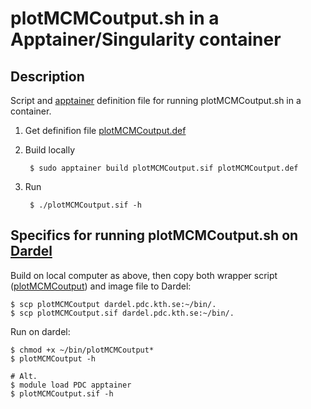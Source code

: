 # plotMCMCoutput.sh in a Apptainer/Singularity container

## Description

Script and [apptainer](https://apptainer.org/) definition file for running
plotMCMCoutput.sh in a container.

1. Get definifion file [plotMCMCoutput.def](plotMCMCoutput.def)

2. Build locally

        $ sudo apptainer build plotMCMCoutput.sif plotMCMCoutput.def

3. Run

        $ ./plotMCMCoutput.sif -h

## Specifics for running plotMCMCoutput.sh on [Dardel](https://www.pdc.kth.se/hpc-services/computing-systems/dardel-hpc-system)

Build on local computer as above, then copy both wrapper script
([plotMCMCoutput](plotMCMCoutput))
and image file to Dardel:

    $ scp plotMCMCoutput dardel.pdc.kth.se:~/bin/.
    $ scp plotMCMCoutput.sif dardel.pdc.kth.se:~/bin/.

Run on dardel:

    $ chmod +x ~/bin/plotMCMCoutput*
    $ plotMCMCoutput -h

    # Alt.
    $ module load PDC apptainer
    $ plotMCMCoutput.sif -h
